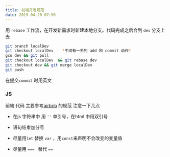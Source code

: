 ```yaml
---
title: 前端开发规范
date: 2019-04-20 07:50
---
```


用 `rebase` 工作流，在开发新需求时新建本地分支。代码完成之后合到 `dev` 分支上去

<!-- more -->


```bash
git branch localDev
git checkout localDev    *中间有一系列 add 和 commit 动作*
gco dev && git pull 
git checkout localDev  && git rebase dev
git checkout dev && git merge localDev
git push 

```



在提交`commit` 时用英文



### JS

前端 代码 主要参考[airbnb](https://github.com/airbnb/javascript) 的规范 注意一下几点

- 在js 字符串中 用 `''` 单引号，在html 中用双引号

- 语句结束加分号

- 尽量用`let` 替换 `var` ，用`const`来声明不会改变的变量值

- 尽量用 `=== ` 替代 `==`